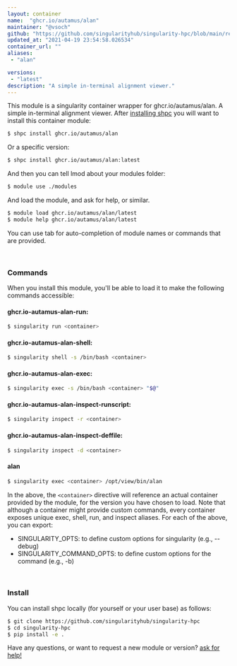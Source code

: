 ```yaml
---
layout: container
name:  "ghcr.io/autamus/alan"
maintainer: "@vsoch"
github: "https://github.com/singularityhub/singularity-hpc/blob/main/registry/ghcr.io/autamus/alan/container.yaml"
updated_at: "2021-04-19 23:54:58.026534"
container_url: ""
aliases:
 - "alan"

versions:
 - "latest"
description: "A simple in-terminal alignment viewer."
---
```


This module is a singularity container wrapper for ghcr.io/autamus/alan.
A simple in-terminal alignment viewer.
After [installing shpc](#install) you will want to install this container module:

```bash
$ shpc install ghcr.io/autamus/alan
```

Or a specific version:

```bash
$ shpc install ghcr.io/autamus/alan:latest
```

And then you can tell lmod about your modules folder:

```bash
$ module use ./modules
```

And load the module, and ask for help, or similar.

```bash
$ module load ghcr.io/autamus/alan/latest
$ module help ghcr.io/autamus/alan/latest
```

You can use tab for auto-completion of module names or commands that are provided.

<br>

### Commands

When you install this module, you'll be able to load it to make the following commands accessible:

#### ghcr.io-autamus-alan-run:

```bash
$ singularity run <container>
```

#### ghcr.io-autamus-alan-shell:

```bash
$ singularity shell -s /bin/bash <container>
```

#### ghcr.io-autamus-alan-exec:

```bash
$ singularity exec -s /bin/bash <container> "$@"
```

#### ghcr.io-autamus-alan-inspect-runscript:

```bash
$ singularity inspect -r <container>
```

#### ghcr.io-autamus-alan-inspect-deffile:

```bash
$ singularity inspect -d <container>
```


#### alan
       
```bash
$ singularity exec <container> /opt/view/bin/alan
```



In the above, the `<container>` directive will reference an actual container provided
by the module, for the version you have chosen to load. Note that although a container
might provide custom commands, every container exposes unique exec, shell, run, and
inspect aliases. For each of the above, you can export:

 - SINGULARITY_OPTS: to define custom options for singularity (e.g., --debug)
 - SINGULARITY_COMMAND_OPTS: to define custom options for the command (e.g., -b)

<br>
  
### Install

You can install shpc locally (for yourself or your user base) as follows:

```bash
$ git clone https://github.com/singularityhub/singularity-hpc
$ cd singularity-hpc
$ pip install -e .
```

Have any questions, or want to request a new module or version? [ask for help!](https://github.com/singularityhub/singularity-hpc/issues)